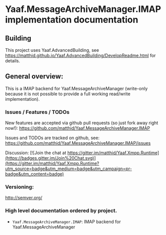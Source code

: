﻿# Yaaf.MessageArchiveManager.IMAP implementation documentation 

## Building

This project uses Yaaf.AdvancedBuilding, see https://matthid.github.io/Yaaf.AdvancedBuilding/DevelopReadme.html for details.

## General overview:

This is a IMAP backend for Yaaf.MessageArchiveManager (write-only because it is not possible to provide a full working read/write implementation).

### Issues / Features / TODOs

New features are accepted via github pull requests (so just fork away right now!):  https://github.com/matthid/Yaaf.MessageArchiveManager.IMAP

Issues and TODOs are tracked on github, see: https://github.com/matthid/Yaaf.MessageArchiveManager.IMAP/issues

Discussion: [![Join the chat at https://gitter.im/matthid/Yaaf.Xmpp.Runtime](https://badges.gitter.im/Join%20Chat.svg)](https://gitter.im/matthid/Yaaf.Xmpp.Runtime?utm_source=badge&utm_medium=badge&utm_campaign=pr-badge&utm_content=badge)

### Versioning: 

http://semver.org/

### High level documentation ordered by project.

- `Yaaf.MessageArchiveManager.IMAP`: IMAP backend for Yaaf.MessageArchiveManager
